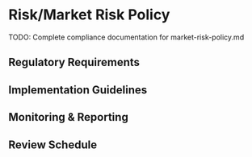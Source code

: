 # Risk/Market Risk Policy

TODO: Complete compliance documentation for market-risk-policy.md

## Regulatory Requirements

## Implementation Guidelines

## Monitoring & Reporting

## Review Schedule
